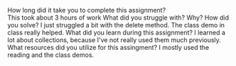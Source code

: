 ﻿How long did it take you to complete this assignment?\
This took about 3 hours of work
What did you struggle with? Why? How did you solve?
I just struggled a bit with the delete method.  The class demo in class really helped.
What did you learn during this assignment?
I learned a lot about collections, because I've not really used them much previously.
What resources did you utilize for this assingment?
I mostly used the reading and the class demos.